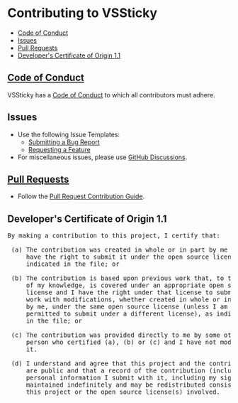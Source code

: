 # Contributing to VSSticky

* [Code of Conduct](#code-of-conduct)
* [Issues](#issues)
* [Pull Requests](#pull-requests)
* [Developer's Certificate of Origin 1.1](#developers-certificate-of-origin)


## [Code of Conduct](./CODE_OF_CONDUCT.md)

VSSticky has a
[Code of Conduct](https://github.com/Hyperclaw79/vssticky/blob/main/CODE_OF_CONDUCT.md)
to which all contributors must adhere.

## Issues

- Use the following Issue Templates:
    * [Submitting a Bug Report](.github/ISSUE_TEMPLATE/bug_report.md)
    * [Requesting a Feature](.github/ISSUE_TEMPLATE/feature_request.md)
- For miscellaneous issues, please use [GitHub Discussions](https://github.com/Hyperclaw79/vssticky/discussions).

## [Pull Requests](.github/PULL_REQUEST_TEMPLATE.md)

* Follow the [Pull Request Contribution Guide](.github/PULL_REQUEST_TEMPLATE.md).

<a id="developers-certificate-of-origin"></a>

## Developer's Certificate of Origin 1.1

<pre>
By making a contribution to this project, I certify that:

 (a) The contribution was created in whole or in part by me and I
     have the right to submit it under the open source license
     indicated in the file; or

 (b) The contribution is based upon previous work that, to the best
     of my knowledge, is covered under an appropriate open source
     license and I have the right under that license to submit that
     work with modifications, whether created in whole or in part
     by me, under the same open source license (unless I am
     permitted to submit under a different license), as indicated
     in the file; or

 (c) The contribution was provided directly to me by some other
     person who certified (a), (b) or (c) and I have not modified
     it.

 (d) I understand and agree that this project and the contribution
     are public and that a record of the contribution (including all
     personal information I submit with it, including my sign-off) is
     maintained indefinitely and may be redistributed consistent with
     this project or the open source license(s) involved.
</pre>